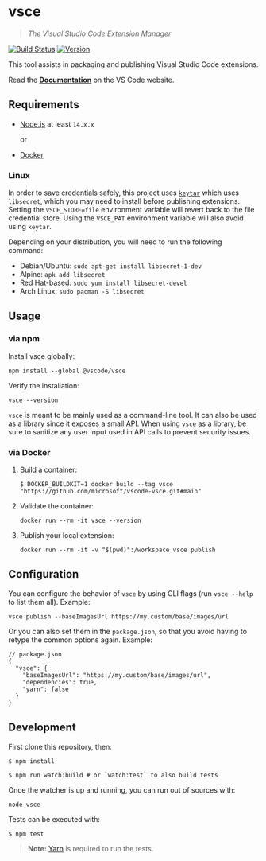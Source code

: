 # vsce

> _The Visual Studio Code Extension Manager_

[![Build Status](https://dev.azure.com/monacotools/Monaco/_apis/build/status/npm/microsoft.vscode-vsce?repoName=microsoft%2Fvscode-vsce&branchName=main)](https://dev.azure.com/monacotools/Monaco/_build/latest?definitionId=446&repoName=microsoft%2Fvscode-vsce&branchName=main)
[![Version](https://img.shields.io/npm/v/@vscode/vsce.svg)](https://npmjs.org/package/@vscode/vsce)

This tool assists in packaging and publishing Visual Studio Code extensions.

Read the [**Documentation**](https://code.visualstudio.com/api/working-with-extensions/publishing-extension) on the VS Code website.

## Requirements

- [Node.js](https://nodejs.org/en/) at least `14.x.x`

    or

- [Docker](#usage-via-docker)

### Linux

In order to save credentials safely, this project uses [`keytar`](https://www.npmjs.com/package/keytar) which uses `libsecret`, which you may need to install before publishing extensions. Setting the `VSCE_STORE=file` environment variable will revert back to the file credential store. Using the `VSCE_PAT` environment variable will also avoid using `keytar`.

Depending on your distribution, you will need to run the following command:

- Debian/Ubuntu: `sudo apt-get install libsecret-1-dev`
- Alpine: `apk add libsecret`
- Red Hat-based: `sudo yum install libsecret-devel`
- Arch Linux: `sudo pacman -S libsecret`

## Usage

### via npm

Install vsce globally:

```console
npm install --global @vscode/vsce
```

Verify the installation:

```console
vsce --version
```

`vsce` is meant to be mainly used as a command-line tool. It can also be used as a library since it exposes a small [API](https://github.com/microsoft/vscode-vsce/blob/main/src/api.ts). When using `vsce` as a library, be sure to sanitize any user input used in API calls to prevent security issues.

### via Docker

1. Build a container:

    ```console
    $ DOCKER_BUILDKIT=1 docker build --tag vsce "https://github.com/microsoft/vscode-vsce.git#main"
    ```

1. Validate the container:

    ```console
    docker run --rm -it vsce --version
    ```

1. Publish your local extension:

    ```console
    docker run --rm -it -v "$(pwd)":/workspace vsce publish
    ```

## Configuration

You can configure the behavior of `vsce` by using CLI flags (run `vsce --help` to list them all). Example:

```console
vsce publish --baseImagesUrl https://my.custom/base/images/url
```

Or you can also set them in the `package.json`, so that you avoid having to retype the common options again. Example:

```jsonc
// package.json
{
  "vsce": {
    "baseImagesUrl": "https://my.custom/base/images/url",
    "dependencies": true,
    "yarn": false
  }
}
```

## Development

First clone this repository, then:

```console
$ npm install

$ npm run watch:build # or `watch:test` to also build tests
```

Once the watcher is up and running, you can run out of sources with:

```console
node vsce
```

Tests can be executed with:

```npm
$ npm test
```

> **Note:** [Yarn](https://www.npmjs.com/package/yarn) is required to run the tests.
